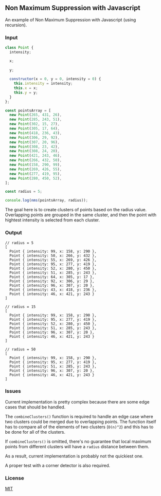 ## Non Maximum Suppression with Javascript

An example of Non Maximum Suppression with Javascript (using recursion).

### Input

```javascript
class Point {
  intensity;

  x;
  
  y;
  
  constructor(x = 0, y = 0, intensity = 0) {
    this.intensity = intensity;
    this.x = x;
    this.y = y;
  }
};

const pointsArray = [
  new Point(265, 431, 26),
  new Point(285, 243, 51),
  new Point(302, 15, 27),
  new Point(305, 17, 64),
  new Point(418, 236, 43),
  new Point(306, 29, 92),
  new Point(307, 20, 96),
  new Point(308, 23, 42),
  new Point(308, 24, 20),
  new Point(421, 243, 46),
  new Point(266, 432, 50),
  new Point(158, 290, 99),
  new Point(269, 426, 55),
  new Point(277, 419, 95),
  new Point(280, 450, 52),
];

const radius = 5;

console.log(nms(pointsArray, radius));
```

The goal here is to create clusters of points based on the radius value. Overlapping points are grouped in the same cluster, and then the point with hightest intensity is selected from each cluster.

### Output

```text
// radius = 5
[
  Point { intensity: 99, x: 158, y: 290 },
  Point { intensity: 50, x: 266, y: 432 },
  Point { intensity: 55, x: 269, y: 426 },
  Point { intensity: 95, x: 277, y: 419 },
  Point { intensity: 52, x: 280, y: 450 },
  Point { intensity: 51, x: 285, y: 243 },
  Point { intensity: 64, x: 305, y: 17 },
  Point { intensity: 92, x: 306, y: 29 },
  Point { intensity: 96, x: 307, y: 20 },
  Point { intensity: 43, x: 418, y: 236 },
  Point { intensity: 46, x: 421, y: 243 }
]

// radius = 15
[
  Point { intensity: 99, x: 158, y: 290 },
  Point { intensity: 95, x: 277, y: 419 },
  Point { intensity: 52, x: 280, y: 450 },
  Point { intensity: 51, x: 285, y: 243 },
  Point { intensity: 96, x: 307, y: 20 },
  Point { intensity: 46, x: 421, y: 243 }
]

// radius = 50
[
  Point { intensity: 99, x: 158, y: 290 },
  Point { intensity: 95, x: 277, y: 419 },
  Point { intensity: 51, x: 285, y: 243 },
  Point { intensity: 96, x: 307, y: 20 },
  Point { intensity: 46, x: 421, y: 243 }
]
```

### Issues

Current implementation is pretty complex because there are some edge cases that should be handled.

The `combineClusters()` function is required to handle an edge case where two clusters could be merged due to overlapping points. The function itself has to compare all of the elements of two clusters (`O(n)^2`) and this has to be done for all of the clusters.

If `combineClusters()` is omitted, there's no guarantee that local maximum points from different clusters will have a `radius` distance between them.

As a result, current implementation is probably not the quickiest one.

A proper test with a corner detector is also required.

### License

[MIT](LICENSE.md)
